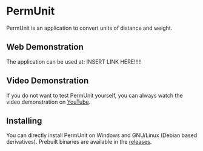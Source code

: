 # PermUnit
PermUnit is an application to convert units of distance and weight.

## Web Demonstration
The application can be used at:
INSERT LINK HERE!!!!!

## Video Demonstration
If you do not want to test PermUnit yourself, you can always watch the video demonstration on [YouTube](https://youtube.com/shorts/Vamqpcvo6As?feature=shared).

## Installing
You can directly install PermUnit on Windows and GNU/Linux (Debian based derivatives).
Prebuilt binaries are available in the [releases](https://github.com/perspector/PermUnit/releases).
